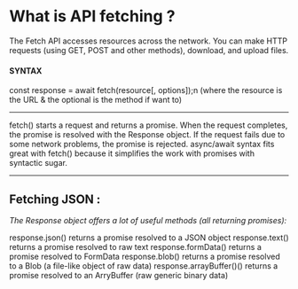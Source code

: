 <h1>What is API fetching ? </h1>
The Fetch API accesses resources across the network. You can make HTTP requests (using GET, POST and other methods), download, and upload files.  

<h4><b>SYNTAX</b></h4>const response = await fetch(resource[, options]);n    (where the resource is the URL & the optional is the method if want to)

**********************************************************************************************************

fetch() starts a request and returns a promise. When the request completes, the promise is resolved with the Response object. If the request fails due to some network problems, the promise is rejected. async/await syntax fits great with fetch() because it simplifies the work with promises with syntactic sugar. 

**********************************************************************************************************
<h2><b>Fetching JSON :</b></h2>

<i>The Response object offers a lot of useful methods (all returning promises): </i>

response.json() returns a promise resolved to a JSON object
response.text() returns a promise resolved to raw text
response.formData() returns a promise resolved to FormData
response.blob() returns a promise resolved to a Blob (a file-like object of raw data)
response.arrayBuffer()() returns a promise resolved to an ArryBuffer (raw generic binary data)
